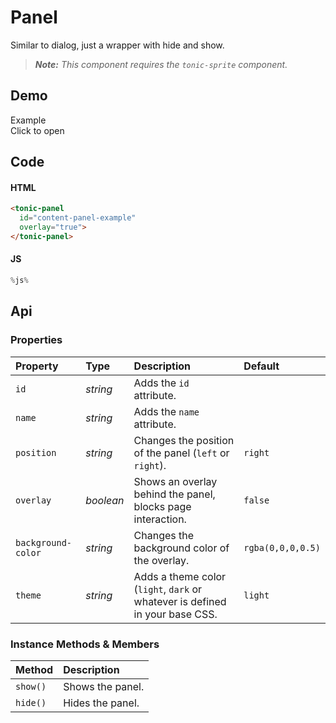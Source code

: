 # Panel
Similar to dialog, just a wrapper with hide and show.

> *__Note:__ This component requires the `tonic-sprite` component.*

## Demo
<tonic-panel
  width="50%"
  id="tonic-panel-example">
  <read-wikipedia
    id="content-panel-example">
  </read-wikipedia>
<tonic-panel>

<div class="example">
  <div class="header">Example</div>
  <div class="content">
    <tonic-button id="content-panel-link-example">
      Click to open
    </tonic-button>
  </div>
</div>

## Code

#### HTML
```html
<tonic-panel
  id="content-panel-example"
  overlay="true">
</tonic-panel>
```

#### JS
```js
%js%
```

## Api

### Properties

| Property | Type | Description | Default |
| :--- | :--- | :--- | :--- |
| `id` | *string* | Adds the `id` attribute. | |
| `name` | *string* | Adds the `name` attribute. | |
| `position` | *string* | Changes the position of the panel (`left` or `right`). | `right` |
| `overlay` | *boolean* | Shows an overlay behind the panel, blocks page interaction. | `false` |
| `background-color` | *string* | Changes the background color of the overlay. | `rgba(0,0,0,0.5)` |
| `theme` | *string* | Adds a theme color (`light`, `dark` or whatever is defined in your base CSS. | `light` |

### Instance Methods & Members

| Method | Description |
| :--- | :--- |
| `show()` | Shows the panel. |
| `hide()` | Hides the panel. |
